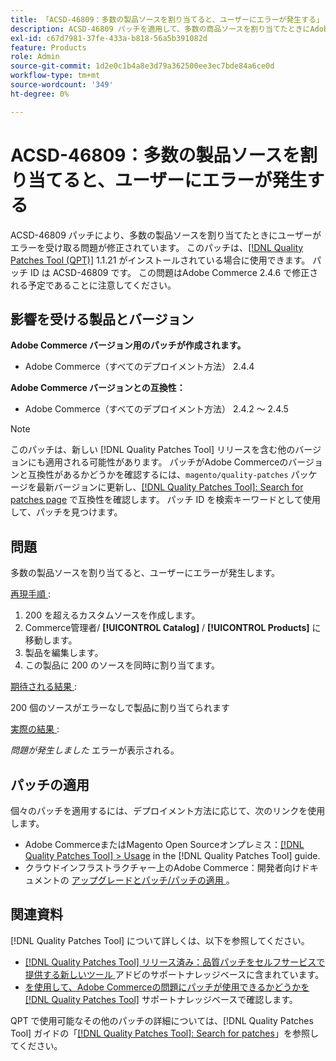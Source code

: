 ```yaml
---
title: 「ACSD-46809：多数の製品ソースを割り当てると、ユーザーにエラーが発生する」
description: ACSD-46809 パッチを適用して、多数の商品ソースを割り当てたときにAdobe Commerceでエラーが発生する問題を修正してください。
exl-id: c67d7981-37fe-433a-b818-56a5b391082d
feature: Products
role: Admin
source-git-commit: 1d2e0c1b4a8e3d79a362500ee3ec7bde84a6ce0d
workflow-type: tm+mt
source-wordcount: '349'
ht-degree: 0%

---
```


# ACSD-46809：多数の製品ソースを割り当てると、ユーザーにエラーが発生する

ACSD-46809 パッチにより、多数の製品ソースを割り当てたときにユーザーがエラーを受け取る問題が修正されています。 このパッチは、[[!DNL Quality Patches Tool (QPT)]](/help/announcements/adobe-commerce-announcements/magento-quality-patches-released-new-tool-to-self-serve-quality-patches.md) 1.1.21 がインストールされている場合に使用できます。 パッチ ID は ACSD-46809 です。 この問題はAdobe Commerce 2.4.6 で修正される予定であることに注意してください。

## 影響を受ける製品とバージョン

**Adobe Commerce バージョン用のパッチが作成されます。**

* Adobe Commerce（すべてのデプロイメント方法） 2.4.4

**Adobe Commerce バージョンとの互換性：**

* Adobe Commerce（すべてのデプロイメント方法） 2.4.2 ～ 2.4.5

>[!NOTE]
>
>このパッチは、新しい [!DNL Quality Patches Tool] リリースを含む他のバージョンにも適用される可能性があります。 パッチがAdobe Commerceのバージョンと互換性があるかどうかを確認するには、`magento/quality-patches` パッケージを最新バージョンに更新し、[[!DNL Quality Patches Tool]: Search for patches page](https://experienceleague.adobe.com/tools/commerce-quality-patches/index.html) で互換性を確認します。 パッチ ID を検索キーワードとして使用して、パッチを見つけます。

## 問題

多数の製品ソースを割り当てると、ユーザーにエラーが発生します。

<u> 再現手順 </u>:

1. 200 を超えるカスタムソースを作成します。
1. Commerce管理者/ **[!UICONTROL Catalog]** / **[!UICONTROL Products]** に移動します。
1. 製品を編集します。
1. この製品に 200 のソースを同時に割り当てます。

<u> 期待される結果 </u>:

200 個のソースがエラーなしで製品に割り当てられます

<u> 実際の結果 </u>:

*問題が発生しました* エラーが表示される。

## パッチの適用

個々のパッチを適用するには、デプロイメント方法に応じて、次のリンクを使用します。

* Adobe CommerceまたはMagento Open Sourceオンプレミス：[[!DNL Quality Patches Tool] > Usage](https://experienceleague.adobe.com/docs/commerce-operations/tools/quality-patches-tool/usage.html) in the [!DNL Quality Patches Tool] guide.
* クラウドインフラストラクチャー上のAdobe Commerce：開発者向けドキュメントの [ アップグレードとパッチ/パッチの適用 ](https://devdocs.magento.com/cloud/project/project-patch.html)。

## 関連資料

[!DNL Quality Patches Tool] について詳しくは、以下を参照してください。

* [[!DNL Quality Patches Tool]  リリース済み：品質パッチをセルフサービスで提供する新しいツール ](/help/announcements/adobe-commerce-announcements/magento-quality-patches-released-new-tool-to-self-serve-quality-patches.md) アドビのサポートナレッジベースに含まれています。
* [ を使用して、Adobe Commerceの問題にパッチが使用できるかどうかを  [!DNL Quality Patches Tool]](/help/support-tools/patches-available-in-qpt-tool/check-patch-for-magento-issue-with-magento-quality-patches.md) サポートナレッジベースで確認します。

QPT で使用可能なその他のパッチの詳細については、[!DNL Quality Patches Tool] ガイドの「[[!DNL Quality Patches Tool]: Search for patches](https://experienceleague.adobe.com/tools/commerce-quality-patches/index.html)」を参照してください。
